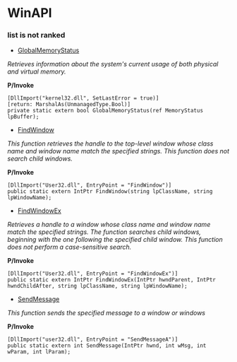 # WinAPI
### list is not ranked

* [GlobalMemoryStatus](https://docs.microsoft.com/zh-cn/windows/desktop/api/sysinfoapi/nf-sysinfoapi-globalmemorystatusex)

*Retrieves information about the system's current usage of both physical and virtual memory.*

 **P/Invoke**
```
[DllImport("kernel32.dll", SetLastError = true)]
[return: MarshalAs(UnmanagedType.Bool)]
private static extern bool GlobalMemoryStatus(ref MemoryStatus lpBuffer);
```
* [FindWindow](https://docs.microsoft.com/en-us/previous-versions/aa929233(v=msdn.10))

*This function retrieves the handle to the top-level window whose class name and window name match the specified strings. This function does not search child windows.*

 **P/Invoke**
```
[DllImport("User32.dll", EntryPoint = "FindWindow")]
public static extern IntPtr FindWindow(string lpClassName, string lpWindowName);
```
* [FindWindowEx](https://docs.microsoft.com/en-us/windows/desktop/api/winuser/nf-winuser-findwindowexa)

*Retrieves a handle to a window whose class name and window name match the specified strings. The function searches child windows, beginning with the one following the specified child window. This function does not perform a case-sensitive search.*

 **P/Invoke**
```
[DllImport("User32.dll", EntryPoint = "FindWindowEx")]
public static extern IntPtr FindWindowEx(IntPtr hwndParent, IntPtr hwndChildAfter, string lpClassName, string lpWindowName);
```
* [SendMessage](https://docs.microsoft.com/en-us/previous-versions/aa931932(v=msdn.10))

*This function sends the specified message to a window or windows*

 **P/Invoke**
```
[DllImport("user32.dll", EntryPoint = "SendMessageA")]
public static extern int SendMessage(IntPtr hwnd, int wMsg, int wParam, int lParam);
```
